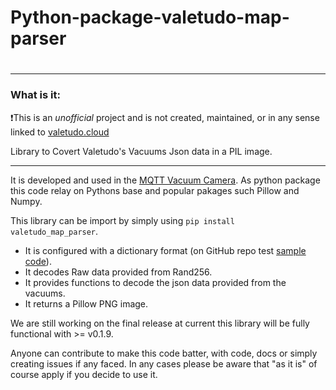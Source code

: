 # Python-package-valetudo-map-parser
#

---
### What is it:
❗This is an _unofficial_ project and is not created, maintained, or in any sense linked to [valetudo.cloud](https://valetudo.cloud)

Library to Covert Valetudo's Vacuums Json data in a PIL image.

---

It is developed and used in the [MQTT Vacuum Camera](https://github.com/sca075/mqtt_vacuum_camera).
As python package this code relay on Pythons base and popular pakages such Pillow and Numpy.

This library can be import by simply using ```pip install valetudo_map_parser```.

- It is configured with a dictionary format (on GitHub repo test [sample code](https://github.com/sca075/Python-package-valetudo-map-parser/blob/main/tests/test.py)). 
- It decodes Raw data provided from Rand256.
- It provides functions to decode the json data provided from the vacuums.
- It returns a Pillow PNG image.


We are still working on the final release at current this library will be fully functional with >= v0.1.9. 

Anyone can contribute to make this code batter, with code, docs or simply creating issues if any faced.
In any cases please be aware that "as it is" of course apply if you decide to use it. 
